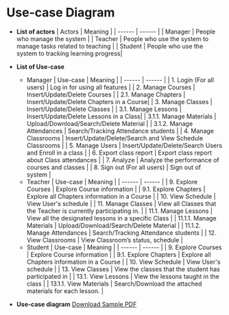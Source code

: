 # Use-case Diagram
- **List of actors**
    | Actors | Meaning |
    | ------ | ------ |
    | Manager | People who manage the system |
    | Teacher | People who use the system to manage tasks related to teaching  |
    | Student | People who use the system to tracking learning progress|

- **List of Use-case**
    - Manager
        | Use-case | Meaning |
        | ------ | ------ |
        | 1. Login (For all users) | Log in for using all features |
        | 2. Manage Courses | Insert/Update/Delete Courses  |
        | 2.1. Manage Chapters | Insert/Update/Delete Chapters in a Course|
        | 3. Manage Classes | Insert/Update/Delete Classes |
        | 3.1. Manage Lessons | Insert/Update/Delete Lessons in a Class|
        | 3.1.1. Manage Materials | Upload/Download/Search/Delete Material |
        | 3.1.2. Manage Attendances | Search/Tracking Attendance students |
        | 4. Manage Classrooms | Insert/Update/Delete/Search and View Schedule Classrooms |
        | 5. Manage Users | Insert/Update/Delete/Search Users and Enroll in a class |
        | 6. Export class report | Export class report about Class attendances |
        | 7. Analyze | Analyze the performance of courses and classes |
        | 8. Sign out (For all users) | Sign out of system |
    - Teacher
        | Use-case | Meaning |
        | ------ | ------ |
        | 9. Explore Courses | Explore Course information |
        | 9.1. Explore Chapters | Explore all Chapters information in a Course  |
        | 10. View Schedule | View User's schedule |
        | 11. Manage Classes | View all Classes that the Teacher is currently participating in. |
        | 11.1. Manage Lessons | View all the designated lessons in a specific Class |
        | 11.1.1. Manage Materials | Upload/Download/Search/Delete Material |
        | 11.1.2. Manage Attendances | Search/Tracking Attendance students |
        | 12. View Classrooms | View Classroom’s status, schedule |
    - Student
        | Use-case | Meaning |
        | ------ | ------ |
        | 9. Explore Courses | Explore Course information |
        | 9.1. Explore Chapters | Explore all Chapters information in a Course  |
        | 10. View Schedule | View User's schedule |
        | 13. View Classes | View the classes that the student has participated in |
        | 13.1. View Lessons | View the lessons taught in the class |
        | 13.1.1. View Materials | Search/Download the attached materials for each lesson. |
- **Use-case diagram**
    [Download Sample PDF](Use-case_Manager_Details.png)
